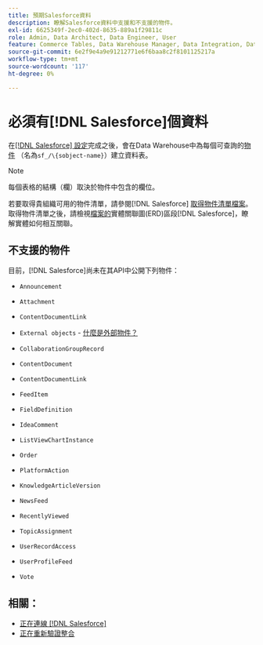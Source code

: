```yaml
---
title: 預期Salesforce資料
description: 瞭解Salesforce資料中支援和不支援的物件。
exl-id: 6625349f-2ec0-402d-8635-889a1f29811c
role: Admin, Data Architect, Data Engineer, User
feature: Commerce Tables, Data Warehouse Manager, Data Integration, Data Import/Export
source-git-commit: 6e2f9e4a9e91212771e6f6baa8c2f8101125217a
workflow-type: tm+mt
source-wordcount: '117'
ht-degree: 0%

---
```


# 必須有[!DNL Salesforce]個資料

在[[!DNL Salesforce] 設定](../integrations/salesforce.md)完成之後，會在Data Warehouse中為每個可查詢的[物件](https://developer.salesforce.com/docs/atlas.en-us.object_reference.meta/object_reference/sforce_api_objects_concepts.htm) （名為`sf_/\{sobject-name}`）建立資料表。

>[!NOTE]
>
>每個表格的結構（欄）取決於物件中包含的欄位。

若要取得貴組織可用的物件清單，請參閱[!DNL Salesforce] [取得物件清單檔案](https://developer.salesforce.com/docs/atlas.en-us.api_rest.meta/api_rest/dome_describeGlobal.htm)。 取得物件清單之後，請檢視[檔案的](https://developer.salesforce.com/docs/atlas.en-us.object_reference.meta/object_reference/sforce_api_erd_knowledge.htm)實體關聯圖(ERD)區段[!DNL Salesforce]，瞭解實體如何相互關聯。

## 不支援的物件

目前，[!DNL Salesforce]尚未在其API中公開下列物件：

* `Announcement`
* `Attachment`
* `ContentDocumentLink`
* `External objects` - [什麼是外部物件？](https://developer.salesforce.com/docs/atlas.en-us.object_reference.meta/object_reference/sforce_api_objects_external_objects.htm)
* `CollaborationGroupRecord`
* `ContentDocument`
* `ContentDocumentLink`
* `FeedItem`
* `FieldDefinition`
* `IdeaComment`
* `ListViewChartInstance`
* `Order`
* `PlatformAction`

* `KnowledgeArticleVersion`
* `NewsFeed`
* `RecentlyViewed`
* `TopicAssignment`
* `UserRecordAccess`
* `UserProfileFeed`
* `Vote`

## 相關：

* [正在連線 [!DNL Salesforce]](../integrations/salesforce.md)
* [正在重新驗證整合](https://experienceleague.adobe.com/docs/commerce-knowledge-base/kb/how-to/mbi-reauthenticating-integrations.html)
